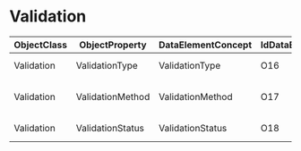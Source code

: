 # Validation

| ObjectClass | ObjectProperty | DataElementConcept | IdDataElementConcept | DataElementConceptDefFR | DataElementConceptDefEN |
| ----------- | -------------- | ------------------ | -------------------- | ----------------------- | ----------------------- |
| Validation | ValidationType | ValidationType | O16 |  | Type of validation of the detected alteration |
| Validation | ValidationMethod | ValidationMethod | O17 |  | Validation method depending on the type of validation |
| Validation | ValidationStatus | ValidationStatus | O18 |  | Validation status of the detected alteration |